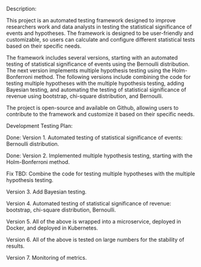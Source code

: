 Description:

This project is an automated testing framework designed to improve researchers work and data analysts in testing the statistical significance of events and hypotheses. The framework is designed to be user-friendly and customizable, so users can calculate and configure different statistical tests based on their specific needs.

The framework includes several versions, starting with an automated testing of statistical significance of events using the Bernoulli distribution. The next version implements multiple hypothesis testing using the Holm-Bonferroni method. The following versions include combining the code for testing multiple hypotheses with the multiple hypothesis testing, adding Bayesian testing, and automating the testing of statistical significance of revenue using bootstrap, chi-square distribution, and Bernoulli.

The project is open-source and available on Github, allowing users to contribute to the framework and customize it based on their specific needs.

Development Testing Plan:

Done: Version 1. Automated testing of statistical significance of events: Bernoulli distribution.

Done: Version 2. Implemented multiple hypothesis testing, starting with the Holm-Bonferroni method.

Fix TBD: Combine the code for testing multiple hypotheses with the multiple hypothesis testing.

Version 3. Add Bayesian testing.

Version 4. Automated testing of statistical significance of revenue: bootstrap, chi-square distribution, Bernoulli.

Version 5. All of the above is wrapped into a microservice, deployed in Docker, and deployed in Kubernetes.

Version 6. All of the above is tested on large numbers for the stability of results.

Version 7. Monitoring of metrics.
